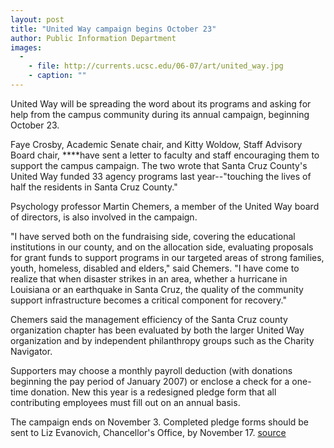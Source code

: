```yaml
---
layout: post
title: "United Way campaign begins October 23"
author: Public Information Department
images:
  -
    - file: http://currents.ucsc.edu/06-07/art/united_way.jpg
    - caption: ""
---
```


United Way will be spreading the word about its programs and asking for help from the campus community during its annual campaign, beginning October 23.

Faye Crosby, Academic Senate chair, and Kitty Woldow, Staff Advisory Board chair, ****have sent a letter to faculty and staff encouraging them to support the campus campaign. The two wrote that Santa Cruz County's United Way funded 33 agency programs last year--"touching the lives of half the residents in Santa Cruz County."

Psychology professor Martin Chemers, a member of the United Way board of directors, is also involved in the campaign.

"I have served both on the fundraising side, covering the educational institutions in our county, and on the allocation side, evaluating proposals for grant funds to support programs in our targeted areas of strong families, youth, homeless, disabled and elders," said Chemers. "I have come to realize that when disaster strikes in an area, whether a hurricane in Louisiana or an earthquake in Santa Cruz, the quality of the community support infrastructure becomes a critical component for recovery."

Chemers said the management efficiency of the Santa Cruz county organization chapter has been evaluated by both the larger United Way organization and by independent philanthropy groups such as the Charity Navigator.

Supporters may choose a monthly payroll deduction (with donations beginning the pay period of January 2007) or enclose a check for a one-time donation. New this year is a redesigned pledge form that all contributing employees must fill out on an annual basis.

The campaign ends on November 3. Completed pledge forms should be sent to Liz Evanovich, Chancellor's Office, by November 17.
[source](http://www1.ucsc.edu/currents/06-07/10-16/brief-campaign.asp "Permalink to brief-campaign")
